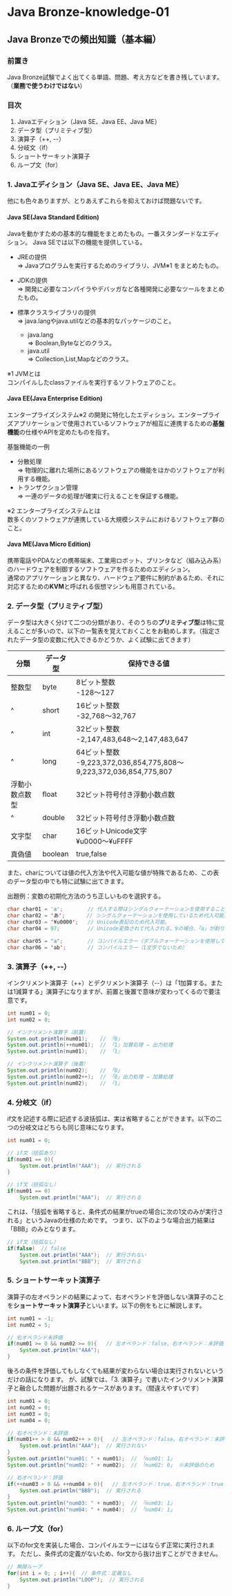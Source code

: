 # Java Bronze-knowledge-01

## Java Bronzeでの頻出知識（基本編）
### 前置き
Java Bronze試験でよく出てくる単語、問題、考え方などを書き残しています。（**業務で使うわけではない**）

### 目次

1. Javaエディション（Java SE、Java EE、Java ME）
2. データ型（プリミティブ型）
3. 演算子（++, --）
4. 分岐文（if）
5. ショートサーキット演算子
6. ループ文（for）

### 1. Javaエディション（Java SE、Java EE、Java ME）
他にも色々ありますが、とりあえずこれらを抑えておけば問題ないです。

#### Java SE(Java Standard Edition)
Javaを動かすための基本的な機能をまとめたもの。一番スタンダードなエディション。
Java SEでは以下の機能を提供している。
* JREの提供  
⇒ Javaプログラムを実行するためのライブラリ、JVM※1 をまとめたもの。

* JDKの提供  
⇒ 開発に必要なコンパイラやデバッガなど各種開発に必要なツールをまとめたもの。

* 標準クラスライブラリの提供  
⇒ java.langやjava.utilなどの基本的なパッケージのこと。
  * java.lang  
    ⇒ Boolean,Byteなどのクラス。
  * java.util  
    ⇒ Collection,List,Mapなどのクラス。

※1 JVMとは  
コンパイルしたclassファイルを実行するソフトウェアのこと。

#### Java EE(Java Enterprise Edition)
エンタープライズシステム※2 の開発に特化したエディション。エンタープライズアプリケーションで使用されているソフトウェアが相互に連携するための**基盤機能**の仕様やAPIを定めたものを指す。  

基盤機能の一例  
* 分散処理  
  ⇒ 物理的に離れた場所にあるソフトウェアの機能をほかのソフトウェアが利用する機能。
* トランザクション管理  
  ⇒ 一連のデータの処理が確実に行えることを保証する機能。

※2 エンタープライズシステムとは  
数多くのソフトウェアが連携している大規模システムにおけるソフトウェア群のこと。

#### Java ME(Java Micro Edition)
携帯電話やPDAなどの携帯端末、工業用ロボット、プリンタなど（組み込み系）のハードウェアを制御するソフトウェアを作るためのエディション。  
通常のアプリケーションと異なり、ハードウェア要件に制約があるため、それに対応するための**KVM**と呼ばれる仮想マシンも用意されている。


### 2. データ型（プリミティブ型）
データ型は大きく分けて二つの分類があり、そのうちの**プリミティブ型**は特に覚えることが多いので、以下の一覧表を覚えておくことをお勧めします。（指定されたデータ型の変数に代入できるかどうか、よく試験に出てきます）

|分類|データ型|保持できる値|
|---|---|---|
|整数型|byte|8ビット整数<br>-128～127|
|^ |short|16ビット整数<br>-32,768～32,767|
|^ |int|32ビット整数<br>-2,147,483,648～2,147,483,647|
|^ |long|64ビット整数<br>-9,223,372,036,854,775,808～9,223,372,036,854,775,807|
|浮動小数点数型|float|32ビット符号付き浮動小数点数|
|^ |double|32ビット符号付き浮動小数点数|
|文字型|char|16ビットUnicode文字<br>&yen;u0000～&yen;uFFFF|
|真偽値|boolean|true,false|

また、charについては値の代入方法や代入可能な値が特殊であるため、この表のデータ型の中でも特に試験に出てきます。

出題例：変数の初期化方法のうち正しいものを選択する。
```java
char char01 = 'a';        // 代入する際はシングルクォーテーションを使用すること。
char char02 = 'あ';       // シングルクォーテーションを使用しているため代入可能。
char char03 = '¥u0000';   // Unicode表記のため代入可能。
char char04 = 97;         // Unicode変換されて代入される。9の場合、「a」が割り当てられている。

char char05 = "a";        // コンパイルエラー（ダブルクォーテーションを使用しているため）
char char06 = 'ab';       // コンパイルエラー（1文字でないため）
```

### 3. 演算子（++, --）
インクリメント演算子（++）とデクリメント演算子（--）は「1加算する。または1減算する」演算子になりますが、前置と後置で意味が変わってくるので要注意です。

```java
int num01 = 0;
int num02 = 0;

// インクリメント演算子（前置）
System.out.println(num01);    // 「0」
System.out.println(++num01);  // 「1」加算処理 ⇒ 出力処理
System.out.println(num01);    // 「1」

// インクリメント演算子（後置）
System.out.println(num02);    // 「0」
System.out.println(num02++);  // 「0」出力処理 ⇒ 加算処理
System.out.println(num02);    // 「1」
```


### 4. 分岐文（if）
if文を記述する際に記述する波括弧は、実は省略することができます。以下の二つの分岐文はどちらも同じ意味になります。

```java
int num01 = 0;

// if文（括弧あり）
if(num01 == 0){
    System.out.println("AAA");  // 実行される
}

// if文（括弧なし）
if(num01 == 0)
    System.out.println("AAA");  // 実行される
```

これは、「括弧を省略すると、条件式の結果がtrueの場合に次の1文のみが実行される」というJavaの仕様のためです。
つまり、以下のような場合出力結果は「BBB」のみとなります。

```java
// if文（括弧なし）
if(false)  // false
    System.out.println("AAA");  // 実行されない
    System.out.println("BBB");  // 実行される
```

### 5. ショートサーキット演算子
演算子の左オペランドの結果によって、右オペランドを評価しない演算子のことを**ショートサーキット演算子**といいます。以下の例をもとに解説します。

```java
int num01 = -1;
int num02 = 5;

// 右オペランド未評価
if(num01 >= 0 && num02 >= 0){   // 左オペランド：false、右オペランド：未評価
    System.out.println("AAA");
}
```

後ろの条件を評価してもしなくても結果が変わらない場合は実行されないというだけの話になります。
が、試験では、「3. 演算子」で書いたインクリメント演算子と融合した問題が出題されるケースがあります。（間違えやすいです）

```java
int num01 = 0;
int num02 = 0;
int num03 = 0;
int num04 = 0;

// 右オペランド：未評価
if(num01++ > 0 && num02++ > 0){   // 左オペランド：false、右オペランド：未評価
    System.out.println("AAA");  // 実行されない
}
System.out.println("num01: " + num01);  // 「num01: 1」
System.out.println("num02: " + num02);  // 「num02: 0」 ※未評価のため

// 右オペランド：評価
if(++num03 > 0 && ++num04 > 0){   // 左オペランド：true、右オペランド：true
    System.out.println("BBB");  // 実行される
}
System.out.println("num03: " + num03);  // 「num03: 1」
System.out.println("num04: " + num04);  // 「num04: 1」
```

### 6. ループ文（for）
以下のfor文を実装した場合、コンパイルエラーにはならず正常に実行されます。
ただし、条件式の定義がないため、for文から抜け出すことができません。
```java
// 無限ループ
for(int i = 0; ; i++){  // 条件式：定義なし
    System.out.println("LOOP");  // 実行される
}
```
